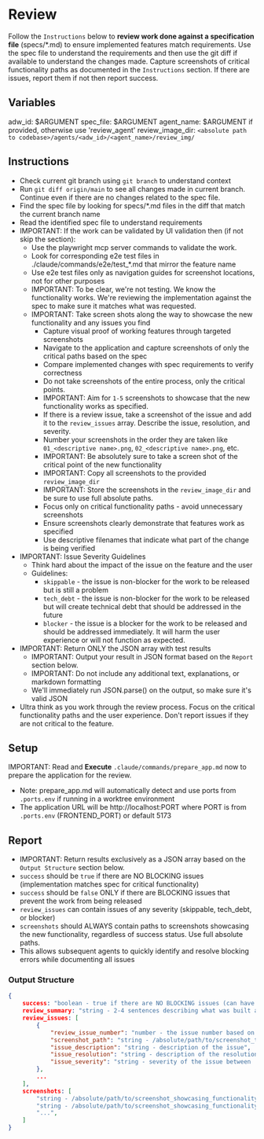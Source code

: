 # Review

Follow the `Instructions` below to **review work done against a specification file** (specs/*.md) to ensure implemented features match requirements. Use the spec file to understand the requirements and then use the git diff if available to understand the changes made. Capture screenshots of critical functionality paths as documented in the `Instructions` section. If there are issues, report them if not then report success.

## Variables

adw_id: $ARGUMENT
spec_file: $ARGUMENT
agent_name: $ARGUMENT if provided, otherwise use 'review_agent'
review_image_dir: `<absolute path to codebase>/agents/<adw_id>/<agent_name>/review_img/`

## Instructions

- Check current git branch using `git branch` to understand context
- Run `git diff origin/main` to see all changes made in current branch. Continue even if there are no changes related to the spec file.
- Find the spec file by looking for specs/*.md files in the diff that match the current branch name
- Read the identified spec file to understand requirements
- IMPORTANT: If the work can be validated by UI validation then (if not skip the section):
  - Use the playwright mcp server commands to validate the work.
  - Look for corresponding e2e test files in ./claude/commands/e2e/test_*.md that mirror the feature name
  - Use e2e test files only as navigation guides for screenshot locations, not for other purposes
  - IMPORTANT: To be clear, we're not testing. We know the functionality works. We're reviewing the implementation against the spec to make sure it matches what was requested.
  - IMPORTANT: Take screen shots along the way to showcase the new functionality and any issues you find
    - Capture visual proof of working features through targeted screenshots
    - Navigate to the application and capture screenshots of only the critical paths based on the spec
    - Compare implemented changes with spec requirements to verify correctness
    - Do not take screenshots of the entire process, only the critical points.
    - IMPORTANT: Aim for `1-5` screenshots to showcase that the new functionality works as specified.
    - If there is a review issue, take a screenshot of the issue and add it to the `review_issues` array. Describe the issue, resolution, and severity.
    - Number your screenshots in the order they are taken like `01_<descriptive name>.png`, `02_<descriptive name>.png`, etc.
    - IMPORTANT: Be absolutely sure to take a screen shot of the critical point of the new functionality
    - IMPORTANT: Copy all screenshots to the provided `review_image_dir`
    - IMPORTANT: Store the screenshots in the `review_image_dir` and be sure to use full absolute paths.
    - Focus only on critical functionality paths - avoid unnecessary screenshots
    - Ensure screenshots clearly demonstrate that features work as specified
    - Use descriptive filenames that indicate what part of the change is being verified
- IMPORTANT: Issue Severity Guidelines
  - Think hard about the impact of the issue on the feature and the user
  - Guidelines:
    - `skippable` - the issue is non-blocker for the work to be released but is still a problem
    - `tech_debt` - the issue is non-blocker for the work to be released but will create technical debt that should be addressed in the future
    - `blocker` - the issue is a blocker for the work to be released and should be addressed immediately. It will harm the user experience or will not function as expected.
- IMPORTANT: Return ONLY the JSON array with test results
  - IMPORTANT: Output your result in JSON format based on the `Report` section below.
  - IMPORTANT: Do not include any additional text, explanations, or markdown formatting
  - We'll immediately run JSON.parse() on the output, so make sure it's valid JSON
- Ultra think as you work through the review process. Focus on the critical functionality paths and the user experience. Don't report issues if they are not critical to the feature.

## Setup

IMPORTANT: Read and **Execute** `.claude/commands/prepare_app.md` now to prepare the application for the review.
- Note: prepare_app.md will automatically detect and use ports from `.ports.env` if running in a worktree environment
- The application URL will be http://localhost:PORT where PORT is from `.ports.env` (FRONTEND_PORT) or default 5173

## Report

- IMPORTANT: Return results exclusively as a JSON array based on the `Output Structure` section below.
- `success` should be `true` if there are NO BLOCKING issues (implementation matches spec for critical functionality)
- `success` should be `false` ONLY if there are BLOCKING issues that prevent the work from being released
- `review_issues` can contain issues of any severity (skippable, tech_debt, or blocker)
- `screenshots` should ALWAYS contain paths to screenshots showcasing the new functionality, regardless of success status. Use full absolute paths.
- This allows subsequent agents to quickly identify and resolve blocking errors while documenting all issues

### Output Structure

```json
{
    success: "boolean - true if there are NO BLOCKING issues (can have skippable/tech_debt issues), false if there are BLOCKING issues",
    review_summary: "string - 2-4 sentences describing what was built and whether it matches the spec. Written as if reporting during a standup meeting. Example: 'The natural language query feature has been implemented with drag-and-drop file upload and interactive table display. The implementation matches the spec requirements for SQL injection protection and supports both CSV and JSON formats. Minor UI improvements could be made but all core functionality is working as specified.'",
    review_issues: [
        {
            "review_issue_number": "number - the issue number based on the index of this issue",
            "screenshot_path": "string - /absolute/path/to/screenshot_that_shows_review_issue.png",
            "issue_description": "string - description of the issue",
            "issue_resolution": "string - description of the resolution",
            "issue_severity": "string - severity of the issue between 'skippable', 'tech_debt', 'blocker'"
        },
        ...
    ],
    screenshots: [
        "string - /absolute/path/to/screenshot_showcasing_functionality.png",
        "string - /absolute/path/to/screenshot_showcasing_functionality.png",
        "...",
    ]
}